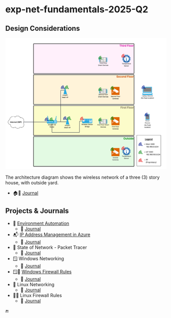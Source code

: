 # exp-net-fundamentals-2025-Q2

## Design Considerations

![Architecture diagram of house wireless network](assets/house_wireless_architecture_diagram.png)

The architecture diagram shows the wireless network of a three (3) story house, with outside yard.

* :house::book: [Journal](journal/week1/diagramming/Journal.md)

## Projects & Journals

* :rocket: [Environment Automation](projects/env_automation/README.md)
  * :book: [Journal](projects/env_automation/Journal.md)
* :mailbox_with_mail: [IP Address Management in Azure](projects/ip_address_management/README.md)
  * :book: [Journal](projects/ip_address_management/Journal.md)
* :mag_right: State of Network - Packet Tracer
  * :book: [Journal](/projects/ip_address_management/Journal.md)
* :window: Windows Networking
  * :book: [Journal](/projects/windows_networking/Journal.md)
* :window::bricks: [Windows Firewall Rules](/projects/windows_firewall_rules/README.md)
  * :book: [Journal](/projects/windows_firewall_rules/Journal.md)
* :penguin: Linux Networking
  * :book: [Journal](/projects/linux_networking/Journal.md)
* :penguin::bricks: Linux Firewall Rules
  * :book: [Journal](/projects/linux_firewall_rules/Journal.md)

:end: